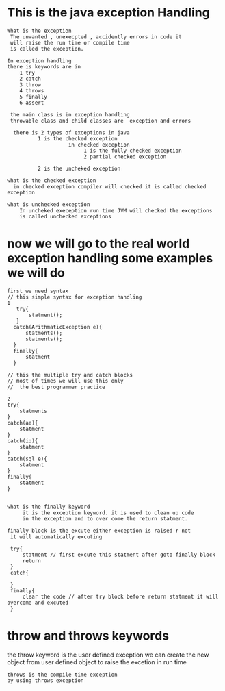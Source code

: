 # This is the java exception Handling 

    What is the exception 
     The unwanted , unexecpted , accidently errors in code it 
     will raise the run time or compile time
     is called the exception.

    In exception handling
    there is keywords are in
        1 try
        2 catch
        3 throw
        4 throws
        5 finally
        6 assert

     the main class is in exception handling 
     throwable class and child classes are  exception and errors
      
      there is 2 types of exceptions in java
              1 is the checked exception
                        in checked exception 
                             1 is the fully checked exception
                             2 partial checked exception
                             
              2 is the uncheked exception

    what is the checked exception 
      in checked exception compiler will checked it is called checked exception
    
    what is unchecked exception
        In uncheked exeception run time JVM will checked the exceptions 
        is called unchecked exceptions

# now we will go to the real world exception handling some examples we will do
    first we need syntax
    // this simple syntax for exception handling
    1
       try{
           statment();
       }
      catch(ArithmaticException e){
          statments();
          statments();
      }
      finally{
          statment
      }

    // this the multiple try and catch blocks 
    // most of times we will use this only 
    //  the best programmer practice

    2
    try{
        statments
    }
    catch(ae){
        statment
    }
    catch(io){
        statment
    }
    catch(sql e){
        statment
    }
    finally{
        statment
    }


    what is the finally keyword 
         it is the exception keyword. it is used to clean up code 
         in the exception and to over come the return statment.

    finally block is the excute either exception is raised r not 
     it will automatically excuting 

     try{
         statment // first excute this statment after goto finally block
         return
     }
     catch{

     }
     finally{
         clear the code // after try block before return statment it will overcome and excuted
     }

# throw and throws keywords 
   the throw keyword is the user defined exception
    we can create the new object from user defined object to raise the excetion in run  time

    throws is the compile time exception 
    by using throws exception

    